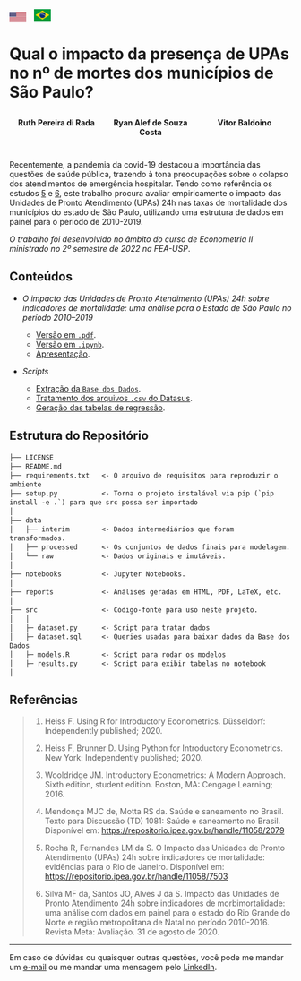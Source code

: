 <head>
    <meta charset="UTF-8">
    <meta name="viewport" content="width=device-width, initial-scale=1.0">
    <title>Author List</title>
    <style>
        .author-container {
            display: flex;
            flex-wrap: wrap;
            justify-content: center;
            text-align: center;
            margin: 0 auto;
            max-width: 800px; /* Adjust as needed */
        }
        .author {
            flex: 1 1 25%;
            box-sizing: border-box;
            padding: 10px;
        }
        .single-author {
            width: 100%;
            padding: 10px;
            box-sizing: border-box;
        }
    </style>
</head>

<div style="display: flex; justify-content: space-between; align-items: center;">
   <div>
        <a href="README.md"><img src="assets/us-flag.svg" alt="US Flag" style="width:30px; height:auto;"></a>
        <a href="README_PTBR.md"><img src="assets/brazil-flag.svg" alt="Brazil Flag" style="width:30px; height:auto; margin-left: 10px;"></a>
    </div> 
</div>

# Qual o impacto da presença de UPAs no nº de mortes dos municípios de São Paulo?

<body>
    <div class="author-container">
        <div class="author">
            <strong>Ruth Pereira di Rada</strong><br>
        </div>
        <div class="author">
            <strong>Ryan Alef de Souza Costa</strong><br>
        </div>
        <div class="author">
            <strong>Vitor Baldoino</strong><br>
        </div>
    </div>
</body>
<br>

Recentemente, a pandemia da covid-19 destacou a importância das questões de saúde pública, trazendo à tona preocupações sobre o colapso dos atendimentos de emergência hospitalar. Tendo como referência os estudos [5](#referências) e [6](#referências), este trabalho procura avaliar empiricamente o impacto das Unidades de Pronto Atendimento (UPAs) 24h nas taxas de mortalidade dos municípios do estado de São Paulo, utilizando uma estrutura de dados em painel para o período de 2010-2019.

*O trabalho foi desenvolvido no âmbito do curso de Econometria II ministrado no 2º semestre de 2022 na FEA-USP*.

## Conteúdos

- _O impacto das Unidades de Pronto Atendimento (UPAs) 24h sobre indicadores de mortalidade: uma análise para o Estado de São Paulo no período 2010–2019_
  - [Versão em `.pdf`](/reports/IMPACTO_DAS_UPAS_NA_MORTALIDADE_EM_SP.pdf).
  - [Versão em `.ipynb`](/notebooks/impacto-upas-sp-econometria-ii.ipynb).
  - [Apresentação](/reports/APRESENTACAO_IMPACTOS_DAS_UPAS.pdf).

- _Scripts_
   - [Extração da `Base dos Dados`](/src/dataset.sql).
   - [Tratamento dos arquivos `.csv` do Datasus](/src/dataset.py).
   - [Geração das tabelas de regressão](/src/models.R).


## Estrutura do Repositório

```text
├── LICENSE
├── README.md 
├── requirements.txt   <- O arquivo de requisitos para reproduzir o ambiente
├── setup.py           <- Torna o projeto instalável via pip (`pip install -e .`) para que src possa ser importado
│
├── data
│   ├── interim        <- Dados intermediários que foram transformados.
│   ├── processed      <- Os conjuntos de dados finais para modelagem.
│   └── raw            <- Dados originais e imutáveis.
│
├── notebooks          <- Jupyter Notebooks.
│
├── reports            <- Análises geradas em HTML, PDF, LaTeX, etc.
│
├── src                <- Código-fonte para uso neste projeto.
│   │
│   ├─ dataset.py      <- Script para tratar dados
│   ├─ dataset.sql     <- Queries usadas para baixar dados da Base dos Dados
│   ├─ models.R        <- Script para rodar os modelos
│   ├─ results.py      <- Script para exibir tabelas no notebook
│ 
```

## Referências

> 1. Heiss F. Using R for Introductory Econometrics. Düsseldorf: Independently published; 2020.
> 
> 2. Heiss F, Brunner D. Using Python for Introductory Econometrics. New York: Independently published; 2020.
> 
> 3. Wooldridge JM. Introductory Econometrics: A Modern Approach. Sixth edition, student edition. Boston, MA: Cengage Learning; 2016.
> 
> 4. Mendonça MJC de, Motta RS da. Saúde e saneamento no Brasil. Texto para Discussão (TD) 1081: Saúde e saneamento no Brasil. Disponível em: https://repositorio.ipea.gov.br/handle/11058/2079
> 
> 5. Rocha R, Fernandes LM da S. O Impacto das Unidades de Pronto Atendimento (UPAs) 24h sobre indicadores de mortalidade: evidências para o Rio de Janeiro. Disponível em: https://repositorio.ipea.gov.br/handle/11058/7503
> 
> 6. Silva MF da, Santos JO, Alves J da S. Impacto das Unidades de Pronto Atendimento 24h sobre indicadores de morbimortalidade: uma análise com dados em painel para o estado do Rio Grande do Norte e região metropolitana de Natal no período 2010-2016. Revista Meta: Avaliação. 31 de agosto de 2020.


*** 

Em caso de dúvidas ou quaisquer outras questões, você pode me mandar um [e-mail](mailto:vdbaldoino@gmail.com?subject=GitHub%20-%20Econometria) ou me mandar uma mensagem pelo [LinkedIn](https://www.linkedin.com/in/vitorbaldoino/).